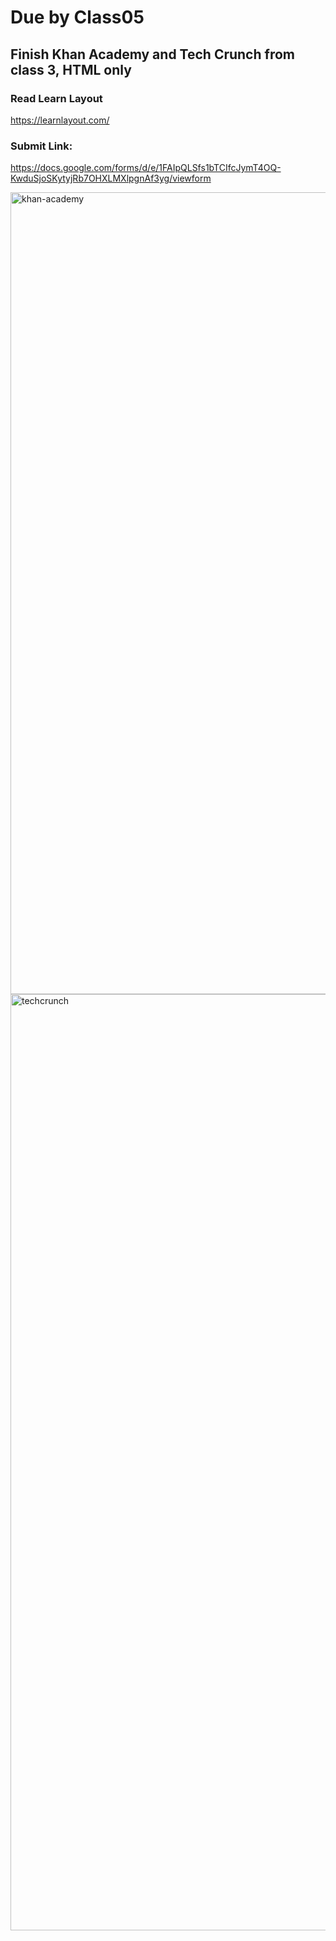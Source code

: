 # Due by Class05

## Finish Khan Academy and Tech Crunch from class 3, HTML only

### Read Learn Layout
https://learnlayout.com/

### Submit Link:
https://docs.google.com/forms/d/e/1FAIpQLSfs1bTCIfcJymT4OQ-KwduSjoSKytyjRb7OHXLMXlpgnAf3yg/viewform

<img width="1283" alt="khan-academy" src="https://user-images.githubusercontent.com/42125735/229366625-feb6eaa6-c15f-4a27-9dbc-13cd83aef635.png">


<img width="1498" alt="techcrunch" src="https://user-images.githubusercontent.com/42125735/229366649-315b7b65-ffaa-43af-ab1a-a659033b1bb1.png">
